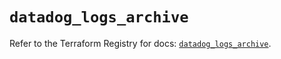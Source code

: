 # `datadog_logs_archive`

Refer to the Terraform Registry for docs: [`datadog_logs_archive`](https://registry.terraform.io/providers/datadog/datadog/3.38.0/docs/resources/logs_archive).
